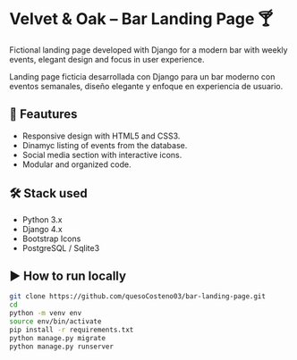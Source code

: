 # Velvet & Oak – Bar Landing Page 🍸

Fictional landing page developed with Django for a modern bar with weekly events, elegant design and focus in user experience.

Landing page ficticia desarrollada con Django para un bar moderno con eventos semanales, diseño elegante y enfoque en experiencia de usuario.

## 🚀 Feautures

- Responsive design with HTML5 and CSS3.
- Dinamyc listing of events from the database.
- Social media section with interactive icons.
- Modular and organized code.

## 🛠️ Stack used

- Python 3.x
- Django 4.x
- Bootstrap Icons
- PostgreSQL / Sqlite3

## ▶️ How to run locally

```bash
git clone https://github.com/quesoCosteno03/bar-landing-page.git
cd 
python -m venv env
source env/bin/activate
pip install -r requirements.txt
python manage.py migrate
python manage.py runserver
